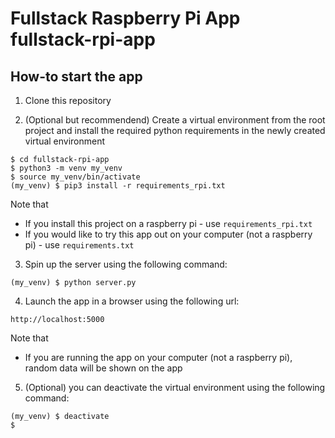 # Fullstack Raspberry Pi App fullstack-rpi-app

## How-to start the app

1. Clone this repository

2. (Optional but recommendend) Create a virtual environment from the root project and install the required python requirements in the newly created virtual environment

```
$ cd fullstack-rpi-app
$ python3 -m venv my_venv 
$ source my_venv/bin/activate 
(my_venv) $ pip3 install -r requirements_rpi.txt

```

Note that
* If you install this project on a raspberry pi - use `requirements_rpi.txt`
* If you would like to try this app out on your computer (not a raspberry pi) - use `requirements.txt`

3. Spin up the server using the following command:

```
(my_venv) $ python server.py
```

4. Launch the app in a browser using the following url:

```
http://localhost:5000
```

Note that
* If you are running the app on your computer (not a raspberry pi), random data will be shown on the app


5. (Optional) you can deactivate the virtual environment using the following command:
```
(my_venv) $ deactivate
$ 
```

